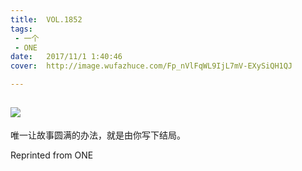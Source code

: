 ```yaml
---
title:	VOL.1852
tags:
 - 一个
 - ONE
date:	2017/11/1 1:40:46
cover:	http://image.wufazhuce.com/Fp_nVlFqWL9IjL7mV-EXySiQH1QJ

---
```

![](http://image.wufazhuce.com/Fp_nVlFqWL9IjL7mV-EXySiQH1QJ)
---

唯一让故事圆满的办法，就是由你写下结局。
 
Reprinted from ONE
